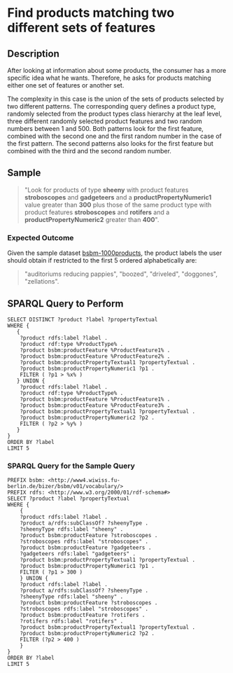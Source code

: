 # Find products matching two different sets of features

## Description

After looking at information about some products, the consumer has a more specific idea what he wants. Therefore, he asks for products matching either one set of features or another set.

The complexity in this case is the union of the sets of products selected by two different patterns. The corresponding query defines a product type, randomly selected from the product types class hierarchy at the leaf level, three different randomly selected product features and two random numbers between 1 and 500. Both patterns look for the first feature, combined with the second one and the first random number in the case of the first pattern. The second patterns also looks for the first feature but combined with the third and the second random number.

## Sample

> "Look for products of type **sheeny** with product features **stroboscopes** and **gadgeteers** and a **productPropertyNumeric1** value greater than **300** plus those of the same product type with product features **stroboscopes** and **rotifers** and a **productPropertyNumeric2** greater than **400**".

### Expected Outcome
Given the sample dataset [bsbm-1000products](../Datasets/bsbm-1000products.ttl.tgz), the product labels the user should obtain if restricted to the first 5 ordered alphabetically are:

> "auditoriums reducing pappies", "boozed", "driveled", "doggones", "zellations".

## SPARQL Query to Perform

```SPARQL
SELECT DISTINCT ?product ?label ?propertyTextual
WHERE {
   {
	?product rdfs:label ?label .
	?product rdf:type %ProductType% .
	?product bsbm:productFeature %ProductFeature1% .
	?product bsbm:productFeature %ProductFeature2% .
	?product bsbm:productPropertyTextual1 ?propertyTextual .
	?product bsbm:productPropertyNumeric1 ?p1 .
	FILTER ( ?p1 > %x% )
   } UNION {
	?product rdfs:label ?label .
	?product rdf:type %ProductType% .
	?product bsbm:productFeature %ProductFeature1% .
	?product bsbm:productFeature %ProductFeature3% .
	?product bsbm:productPropertyTextual1 ?propertyTextual .
	?product bsbm:productPropertyNumeric2 ?p2 .
	FILTER ( ?p2 > %y% )
   }
}
ORDER BY ?label
LIMIT 5
```

### SPARQL Query for the Sample Query

```SPARQL
PREFIX bsbm: <http://www4.wiwiss.fu-berlin.de/bizer/bsbm/v01/vocabulary/>
PREFIX rdfs: <http://www.w3.org/2000/01/rdf-schema#>
SELECT ?product ?label ?propertyTextual
WHERE {
	{
	?product rdfs:label ?label .
	?product a/rdfs:subClassOf? ?sheenyType .
	?sheenyType rdfs:label "sheeny" .
	?product bsbm:productFeature ?stroboscopes .
	?stroboscopes rdfs:label "stroboscopes" .
	?product bsbm:productFeature ?gadgeteers .
	?gadgeteers rdfs:label "gadgeteers" .
	?product bsbm:productPropertyTextual1 ?propertyTextual .
	?product bsbm:productPropertyNumeric1 ?p1 .
	FILTER ( ?p1 > 300 )
	} UNION {
	?product rdfs:label ?label .
	?product a/rdfs:subClassOf? ?sheenyType .
	?sheenyType rdfs:label "sheeny" .
	?product bsbm:productFeature ?stroboscopes .
	?stroboscopes rdfs:label "stroboscopes" .
	?product bsbm:productFeature ?rotifers .
	?rotifers rdfs:label "rotifers" .
	?product bsbm:productPropertyTextual1 ?propertyTextual .
	?product bsbm:productPropertyNumeric2 ?p2 .
	FILTER (?p2 > 400 )
	}
}
ORDER BY ?label
LIMIT 5
```

